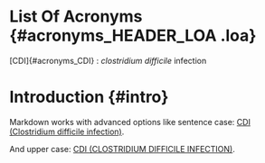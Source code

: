 # List Of Acronyms {#acronyms_HEADER_LOA .loa}

[CDI]{#acronyms_CDI}
:   *clostridium difficile* infection

# Introduction {#intro}

Markdown works with advanced options like sentence case: [CDI (Clostridium difficile infection)](#acronyms_CDI).

And upper case: [CDI (CLOSTRIDIUM DIFFICILE INFECTION)](#acronyms_CDI).
